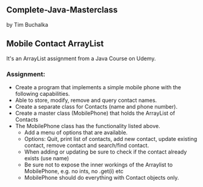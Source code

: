 ## Complete-Java-Masterclass

by Tim Buchalka

## Mobile Contact ArrayList

It's an ArrayList assignment from a Java Course on Udemy.

### Assignment:

- Create a program that implements a simple mobile phone with the following capabilities.
- Able to store, modify, remove and query contact names.
- Create a separate class for Contacts (name and phone number).
- Create a master class (MobilePhone) that holds the ArrayList of Contacts
- The MobilePhone class has the functionality listed above.
    - Add a menu of options that are available.
    - Options:  Quit, print list of contacts, add new contact, update existing contact, remove contact and search/find contact.
    - When adding or updating be sure to check if the contact already exists (use name)
    - Be sure not to expose the inner workings of the Arraylist to MobilePhone, e.g. no ints, no .get(i) etc
    - MobilePhone should do everything with Contact objects only.
